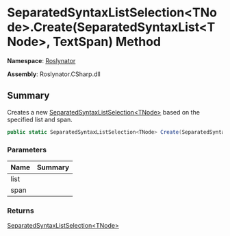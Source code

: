 # SeparatedSyntaxListSelection\<TNode>\.Create\(SeparatedSyntaxList\<TNode>, TextSpan\) Method

**Namespace**: [Roslynator](../../README.md)

**Assembly**: Roslynator\.CSharp\.dll

## Summary

Creates a new [SeparatedSyntaxListSelection\<TNode>](../README.md) based on the specified list and span\.

```csharp
public static SeparatedSyntaxListSelection<TNode> Create(SeparatedSyntaxList<TNode> list, TextSpan span)
```

### Parameters

| Name | Summary |
| ---- | ------- |
| list | |
| span | |

### Returns

[SeparatedSyntaxListSelection\<TNode>](../README.md)

